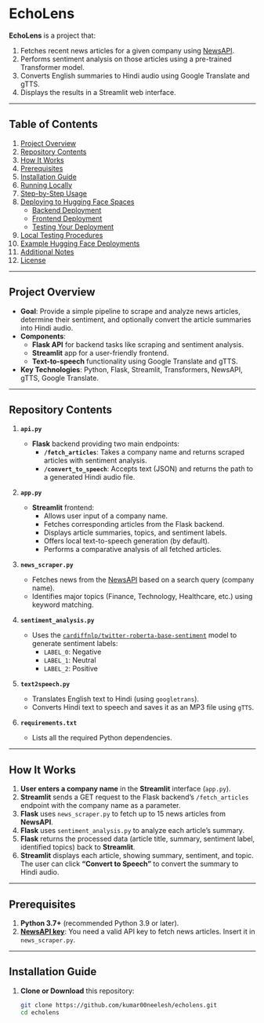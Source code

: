 # EchoLens

**EchoLens** is a project that:
1. Fetches recent news articles for a given company using [NewsAPI](https://newsapi.org/).
2. Performs sentiment analysis on those articles using a pre-trained Transformer model.
3. Converts English summaries to Hindi audio using Google Translate and gTTS.
4. Displays the results in a Streamlit web interface.

---

## Table of Contents
1. [Project Overview](#project-overview)
2. [Repository Contents](#repository-contents)
3. [How It Works](#how-it-works)
4. [Prerequisites](#prerequisites)
5. [Installation Guide](#installation-guide)
6. [Running Locally](#running-locally)
7. [Step-by-Step Usage](#step-by-step-usage)
8. [Deploying to Hugging Face Spaces](#deploying-to-hugging-face-spaces)
   - [Backend Deployment](#1-backend-deployment)
   - [Frontend Deployment](#2-frontend-deployment)
   - [Testing Your Deployment](#testing-your-deployment)
9. [Local Testing Procedures](#local-testing-procedures)
10. [Example Hugging Face Deployments](#example-hugging-face-deployments)
11. [Additional Notes](#additional-notes)
12. [License](#license)

---

## Project Overview

- **Goal**: Provide a simple pipeline to scrape and analyze news articles, determine their sentiment, and optionally convert the article summaries into Hindi audio.
- **Components**:
  - **Flask API** for backend tasks like scraping and sentiment analysis.
  - **Streamlit** app for a user-friendly frontend.
  - **Text-to-speech** functionality using Google Translate and gTTS.
- **Key Technologies**: Python, Flask, Streamlit, Transformers, NewsAPI, gTTS, Google Translate.

---

## Repository Contents

1. **`api.py`**  
   - **Flask** backend providing two main endpoints:
     - **`/fetch_articles`**: Takes a company name and returns scraped articles with sentiment analysis.
     - **`/convert_to_speech`**: Accepts text (JSON) and returns the path to a generated Hindi audio file.

2. **`app.py`**  
   - **Streamlit** frontend:
     - Allows user input of a company name.
     - Fetches corresponding articles from the Flask backend.
     - Displays article summaries, topics, and sentiment labels.
     - Offers local text-to-speech generation (by default).
     - Performs a comparative analysis of all fetched articles.

3. **`news_scraper.py`**  
   - Fetches news from the [NewsAPI](https://newsapi.org/) based on a search query (company name).
   - Identifies major topics (Finance, Technology, Healthcare, etc.) using keyword matching.

4. **`sentiment_analysis.py`**  
   - Uses the [`cardiffnlp/twitter-roberta-base-sentiment`](https://huggingface.co/cardiffnlp/twitter-roberta-base-sentiment) model to generate sentiment labels:
     - `LABEL_0`: Negative
     - `LABEL_1`: Neutral
     - `LABEL_2`: Positive

5. **`text2speech.py`**  
   - Translates English text to Hindi (using `googletrans`).
   - Converts Hindi text to speech and saves it as an MP3 file using `gTTS`.

6. **`requirements.txt`**  
   - Lists all the required Python dependencies.

---

## How It Works

1. **User enters a company name** in the **Streamlit** interface (`app.py`).
2. **Streamlit** sends a GET request to the Flask backend’s `/fetch_articles` endpoint with the company name as a parameter.
3. **Flask** uses `news_scraper.py` to fetch up to 15 news articles from **NewsAPI**.
4. **Flask** uses `sentiment_analysis.py` to analyze each article’s summary.
5. **Flask** returns the processed data (article title, summary, sentiment label, identified topics) back to **Streamlit**.
6. **Streamlit** displays each article, showing summary, sentiment, and topic. The user can click **“Convert to Speech”** to convert the summary to Hindi audio.

---

## Prerequisites

1. **Python 3.7+** (recommended Python 3.9 or later).
2. **[NewsAPI key](https://newsapi.org/)**: You need a valid API key to fetch news articles. Insert it in `news_scraper.py`.

---

## Installation Guide

1. **Clone or Download** this repository:
   ```bash
   git clone https://github.com/kumar00neelesh/echolens.git
   cd echolens
